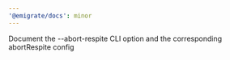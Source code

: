 ```yaml
---
'@emigrate/docs': minor
---
```


Document the --abort-respite CLI option and the corresponding abortRespite config
